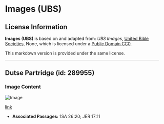 # Images (UBS)

## License Information

**Images (UBS)** is based on and adapted from: _UBS Images_, [United Bible Societies](https://unitedbiblesocieties.org/), None, which is licensed under a [Public Domain CC0](https://creativecommons.org/public-domain/cc0/).

This markdown version is provided under the same license.



--------------------------------

## Dutse Partridge (id: 289955)

### Image Content

![Image](https://cdn.aquifer.bible/aquifer-content/resources/Media/WEB-0762_rock_partridge.jpg)

[link](https://cdn.aquifer.bible/aquifer-content/resources/Media/WEB-0762_rock_partridge.jpg)

* **Associated Passages:** 1SA 26:20; JER 17:11

